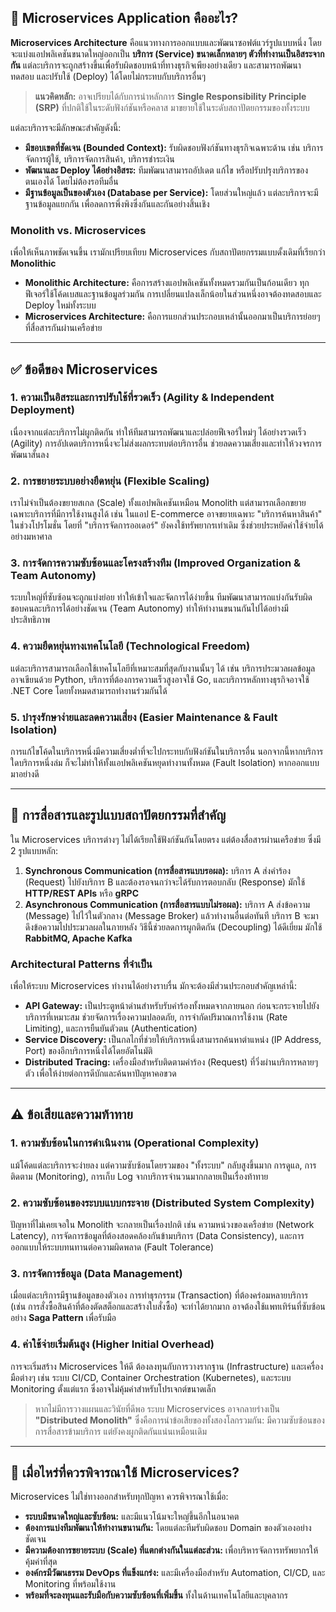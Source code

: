 ## 🧩 Microservices Application คืออะไร?

**Microservices Architecture** คือแนวทางการออกแบบและพัฒนาซอฟต์แวร์รูปแบบหนึ่ง โดยจะแบ่งแอปพลิเคชันขนาดใหญ่ออกเป็น **บริการ (Service) ขนาดเล็กหลายๆ ตัวที่ทำงานเป็นอิสระจากกัน** แต่ละบริการจะถูกสร้างขึ้นเพื่อรับผิดชอบหน้าที่ทางธุรกิจเพียงอย่างเดียว และสามารถพัฒนา ทดสอบ และปรับใช้ (Deploy) ได้โดยไม่กระทบกับบริการอื่นๆ

> **แนวคิดหลัก:** อาจเปรียบได้กับการนำหลักการ **Single Responsibility Principle (SRP)** ที่ปกติใช้ในระดับฟังก์ชันหรือคลาส มาขยายใช้ในระดับสถาปัตยกรรมของทั้งระบบ

แต่ละบริการจะมีลักษณะสำคัญดังนี้:
* **มีขอบเขตที่ชัดเจน (Bounded Context):** รับผิดชอบฟังก์ชันทางธุรกิจเฉพาะด้าน เช่น บริการจัดการผู้ใช้, บริการจัดการสินค้า, บริการชำระเงิน
* **พัฒนาและ Deploy ได้อย่างอิสระ:** ทีมพัฒนาสามารถอัปเดต แก้ไข หรือปรับปรุงบริการของตนเองได้ โดยไม่ต้องรอทีมอื่น
* **มีฐานข้อมูลเป็นของตัวเอง (Database per Service):** โดยส่วนใหญ่แล้ว แต่ละบริการจะมีฐานข้อมูลแยกกัน เพื่อลดการพึ่งพิงซึ่งกันและกันอย่างสิ้นเชิง

### Monolith vs. Microservices

เพื่อให้เห็นภาพชัดเจนขึ้น เรามักเปรียบเทียบ Microservices กับสถาปัตยกรรมแบบดั้งเดิมที่เรียกว่า **Monolithic**

* **Monolithic Architecture:** คือการสร้างแอปพลิเคชันทั้งหมดรวมกันเป็นก้อนเดียว ทุกฟีเจอร์ใช้โค้ดเบสและฐานข้อมูลร่วมกัน การเปลี่ยนแปลงเล็กน้อยในส่วนหนึ่งอาจต้องทดสอบและ Deploy ใหม่ทั้งระบบ
* **Microservices Architecture:** คือการแยกส่วนประกอบเหล่านั้นออกมาเป็นบริการย่อยๆ ที่สื่อสารกันผ่านเครือข่าย



---

## ✅ ข้อดีของ Microservices

### 1. **ความเป็นอิสระและการปรับใช้ที่รวดเร็ว (Agility & Independent Deployment)**
เนื่องจากแต่ละบริการไม่ผูกติดกัน ทำให้ทีมสามารถพัฒนาและปล่อยฟีเจอร์ใหม่ๆ ได้อย่างรวดเร็ว (Agility) การอัปเดตบริการหนึ่งจะไม่ส่งผลกระทบต่อบริการอื่น ช่วยลดความเสี่ยงและทำให้วงจรการพัฒนาสั้นลง

### 2. **การขยายระบบอย่างยืดหยุ่น (Flexible Scaling)**
เราไม่จำเป็นต้องขยายสเกล (Scale) ทั้งแอปพลิเคชันเหมือน Monolith แต่สามารถเลือกขยายเฉพาะบริการที่มีการใช้งานสูงได้ เช่น ในแอป E-commerce อาจขยายเฉพาะ "บริการค้นหาสินค้า" ในช่วงโปรโมชั่น โดยที่ "บริการจัดการออเดอร์" ยังคงใช้ทรัพยากรเท่าเดิม ซึ่งช่วยประหยัดค่าใช้จ่ายได้อย่างมหาศาล

### 3. **การจัดการความซับซ้อนและโครงสร้างทีม (Improved Organization & Team Autonomy)**
ระบบใหญ่ที่ซับซ้อนจะถูกแบ่งย่อย ทำให้เข้าใจและจัดการได้ง่ายขึ้น ทีมพัฒนาสามารถแบ่งกันรับผิดชอบคนละบริการได้อย่างชัดเจน (Team Autonomy) ทำให้ทำงานขนานกันไปได้อย่างมีประสิทธิภาพ

### 4. **ความยืดหยุ่นทางเทคโนโลยี (Technological Freedom)**
แต่ละบริการสามารถเลือกใช้เทคโนโลยีที่เหมาะสมที่สุดกับงานนั้นๆ ได้ เช่น บริการประมวลผลข้อมูลอาจเขียนด้วย Python, บริการที่ต้องการความเร็วสูงอาจใช้ Go, และบริการหลักทางธุรกิจอาจใช้ .NET Core โดยทั้งหมดสามารถทำงานร่วมกันได้

### 5. **บำรุงรักษาง่ายและลดความเสี่ยง (Easier Maintenance & Fault Isolation)**
การแก้ไขโค้ดในบริการหนึ่งมีความเสี่ยงต่ำที่จะไปกระทบกับฟังก์ชันในบริการอื่น นอกจากนี้หากบริการใดบริการหนึ่งล่ม ก็จะไม่ทำให้ทั้งแอปพลิเคชันหยุดทำงานทั้งหมด (Fault Isolation) หากออกแบบมาอย่างดี

---

## 🔄 การสื่อสารและรูปแบบสถาปัตยกรรมที่สำคัญ

ใน Microservices บริการต่างๆ ไม่ได้เรียกใช้ฟังก์ชันกันโดยตรง แต่ต้องสื่อสารผ่านเครือข่าย ซึ่งมี 2 รูปแบบหลัก:

1.  **Synchronous Communication (การสื่อสารแบบรอผล):** บริการ A ส่งคำร้อง (Request) ไปยังบริการ B และต้องรอจนกว่าจะได้รับการตอบกลับ (Response) มักใช้ **HTTP/REST APIs** หรือ **gRPC**
2.  **Asynchronous Communication (การสื่อสารแบบไม่รอผล):** บริการ A ส่งข้อความ (Message) ไปไว้ในตัวกลาง (Message Broker) แล้วทำงานอื่นต่อทันที บริการ B จะมาดึงข้อความไปประมวลผลในภายหลัง วิธีนี้ช่วยลดการผูกติดกัน (Decoupling) ได้ดีเยี่ยม มักใช้ **RabbitMQ, Apache Kafka**

### Architectural Patterns ที่จำเป็น

เพื่อให้ระบบ Microservices ทำงานได้อย่างราบรื่น มักจะต้องมีส่วนประกอบสำคัญเหล่านี้:
* **API Gateway:** เป็นประตูหน้าด่านสำหรับรับคำร้องทั้งหมดจากภายนอก ก่อนจะกระจายไปยังบริการที่เหมาะสม ช่วยจัดการเรื่องความปลอดภัย, การจำกัดปริมาณการใช้งาน (Rate Limiting), และการยืนยันตัวตน (Authentication)
* **Service Discovery:** เป็นกลไกที่ช่วยให้บริการหนึ่งสามารถค้นหาตำแหน่ง (IP Address, Port) ของอีกบริการหนึ่งได้โดยอัตโนมัติ
* **Distributed Tracing:** เครื่องมือสำหรับติดตามคำร้อง (Request) ที่วิ่งผ่านบริการหลายๆ ตัว เพื่อให้ง่ายต่อการดีบักและค้นหาปัญหาคอขวด

---

## ⚠️ ข้อเสียและความท้าทาย

### 1. **ความซับซ้อนในการดำเนินงาน (Operational Complexity)**
แม้โค้ดแต่ละบริการจะง่ายลง แต่ความซับซ้อนโดยรวมของ "ทั้งระบบ" กลับสูงขึ้นมาก การดูแล, การติดตาม (Monitoring), การเก็บ Log จากบริการจำนวนมากกลายเป็นเรื่องท้าทาย

### 2. **ความซับซ้อนของระบบแบบกระจาย (Distributed System Complexity)**
ปัญหาที่ไม่เคยเจอใน Monolith จะกลายเป็นเรื่องปกติ เช่น ความหน่วงของเครือข่าย (Network Latency), การจัดการข้อมูลที่ต้องสอดคล้องกันข้ามบริการ (Data Consistency), และการออกแบบให้ระบบทนทานต่อความผิดพลาด (Fault Tolerance)

### 3. **การจัดการข้อมูล (Data Management)**
เมื่อแต่ละบริการมีฐานข้อมูลของตัวเอง การทำธุรกรรม (Transaction) ที่ต้องคร่อมหลายบริการ (เช่น การสั่งซื้อสินค้าที่ต้องตัดสต็อกและสร้างใบสั่งซื้อ) จะทำได้ยากมาก อาจต้องใช้แพทเทิร์นที่ซับซ้อนอย่าง **Saga Pattern** เพื่อรับมือ

### 4. **ค่าใช้จ่ายเริ่มต้นสูง (Higher Initial Overhead)**
การจะเริ่มสร้าง Microservices ให้ดี ต้องลงทุนกับการวางรากฐาน (Infrastructure) และเครื่องมือต่างๆ เช่น ระบบ CI/CD, Container Orchestration (Kubernetes), และระบบ Monitoring ตั้งแต่แรก ซึ่งอาจไม่คุ้มค่าสำหรับโปรเจกต์ขนาดเล็ก

> หากไม่มีการวางแผนและวินัยที่ดีพอ ระบบ Microservices อาจกลายร่างเป็น **"Distributed Monolith"** ซึ่งคือการนำข้อเสียของทั้งสองโลกรวมกัน: มีความซับซ้อนของการสื่อสารข้ามบริการ แต่ยังคงผูกติดกันแน่นเหมือนเดิม

---

## 🤔 เมื่อไหร่ที่ควรพิจารณาใช้ Microservices?

Microservices ไม่ใช่ทางออกสำหรับทุกปัญหา ควรพิจารณาใช้เมื่อ:

* **ระบบมีขนาดใหญ่และซับซ้อน:** และมีแนวโน้มจะใหญ่ขึ้นอีกในอนาคต
* **ต้องการแบ่งทีมพัฒนาให้ทำงานขนานกัน:** โดยแต่ละทีมรับผิดชอบ Domain ของตัวเองอย่างชัดเจน
* **มีความต้องการขยายระบบ (Scale) ที่แตกต่างกันในแต่ละส่วน:** เพื่อบริหารจัดการทรัพยากรให้คุ้มค่าที่สุด
* **องค์กรมีวัฒนธรรม DevOps ที่แข็งแกร่ง:** และมีเครื่องมือสำหรับ Automation, CI/CD, และ Monitoring ที่พร้อมใช้งาน
* **พร้อมที่จะลงทุนและรับมือกับความซับซ้อนที่เพิ่มขึ้น** ทั้งในด้านเทคโนโลยีและบุคลากร
